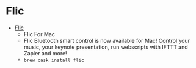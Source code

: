 # Flic
- [Flic](https://flic.io/mac-app)
  -  Flic For Mac
  - Flic Bluetooth smart control is now available for Mac! Control your music, your keynote presentation, run webscripts with IFTTT and Zapier and more!
  - `brew cask install flic`
